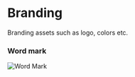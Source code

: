 # Branding
Branding assets such as logo, colors etc.


### Word mark

![Word Mark](https://cdn.rawgit.com/TypeResources/Branding/master/Wordmark/wordmark-200x200.png)
